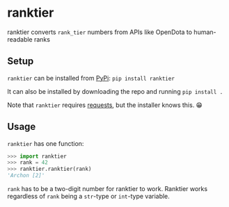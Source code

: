 ranktier
========
ranktier converts `rank_tier` numbers from APIs like OpenDota to human-readable ranks

Setup
-----
`ranktier` can be installed from [PyPi](https://pypi.python.org/pypi):
`pip install ranktier`

It can also be installed by downloading the repo and running `pip install .`

Note that `ranktier` requires [requests](http://python-requests.org), but the installer knows this. 😁 

Usage
-----
`ranktier` has one function:
```python
>>> import ranktier
>>> rank = 42
>>> ranktier.ranktier(rank)
'Archon [2]'
```

`rank` has to be a two-digit number for ranktier to work. Ranktier works regardless of `rank` being a `str`-type or `int`-type variable.
